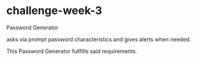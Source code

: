 # challenge-week-3
Password Generator

asks via prompt password characteristics and gives alerts when needed.

This Password Generator fullfills said requirements.